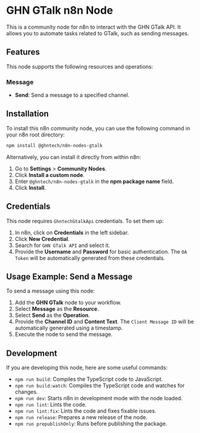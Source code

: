 # GHN GTalk n8n Node

This is a community node for n8n to interact with the GHN GTalk API. It allows you to automate tasks related to GTalk, such as sending messages.

## Features

This node supports the following resources and operations:

### Message
*   **Send**: Send a message to a specified channel.

## Installation

To install this n8n community node, you can use the following command in your n8n root directory:

```bash
npm install @ghntech/n8n-nodes-gtalk
```

Alternatively, you can install it directly from within n8n:

1.  Go to **Settings** > **Community Nodes**.
2.  Click **Install a custom node**.
3.  Enter `@ghntech/n8n-nodes-gtalk` in the **npm package name** field.
4.  Click **Install**.

## Credentials

This node requires `GhntechGtalkApi` credentials. To set them up:

1.  In n8n, click on **Credentials** in the left sidebar.
2.  Click **New Credential**.
3.  Search for `GHN GTalk API` and select it.
4.  Provide the **Username** and **Password** for basic authentication. The `OA Token` will be automatically generated from these credentials.

## Usage Example: Send a Message

To send a message using this node:

1.  Add the **GHN GTalk** node to your workflow.
2.  Select **Message** as the **Resource**.
3.  Select **Send** as the **Operation**.
4.  Provide the **Channel ID** and **Content Text**. The `Client Message ID` will be automatically generated using a timestamp.
5.  Execute the node to send the message.

## Development

If you are developing this node, here are some useful commands:

*   `npm run build`: Compiles the TypeScript code to JavaScript.
*   `npm run build:watch`: Compiles the TypeScript code and watches for changes.
*   `npm run dev`: Starts n8n in development mode with the node loaded.
*   `npm run lint`: Lints the code.
*   `npm run lint:fix`: Lints the code and fixes fixable issues.
*   `npm run release`: Prepares a new release of the node.
*   `npm run prepublishOnly`: Runs before publishing the package.
